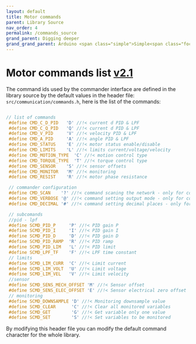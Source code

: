 ```yaml
---
layout: default
title: Motor commands
parent: Library Source
nav_order: 4
permalink: /commands_source
grand_parent: Digging deeper
grand_grand_parent: Arduino <span class="simple">Simple<span class="foc">FOC</span>library</span>
---
```


# Motor commands list [v2.1](https://github.com/simplefoc/Arduino-FOC/releases)

The command ids used by the commander interface are defined in the library source by the default values in the header file: `src/communication/commands.h`, here is the list of the commands:
```cpp

// list of commands
 #define CMD_C_D_PID   'D' //!< current d PID & LPF
 #define CMD_C_Q_PID   'Q' //!< current d PID & LPF
 #define CMD_V_PID     'V' //!< velocity PID & LPF
 #define CMD_A_PID     'A' //!< angle PID & LPF
 #define CMD_STATUS    'E' //!< motor status enable/disable
 #define CMD_LIMITS    'L' //!< limits current/voltage/velocity
 #define CMD_MOTION_TYPE  'C' //!< motion control type
 #define CMD_TORQUE_TYPE  'T' //!< torque control type
 #define CMD_SENSOR    'S' //!< sensor offsets
 #define CMD_MONITOR   'M' //!< monitoring
 #define CMD_RESIST    'R' //!< motor phase resistance

 // commander configuration
 #define CMD_SCAN    '?' //!< command scaning the network - only for commander
 #define CMD_VERBOSE '@' //!< command setting output mode - only for commander
 #define CMD_DECIMAL '#' //!< command setting decimal places - only for commander

 // subcomands
 //pid - lpf
 #define SCMD_PID_P     'P' //!< PID gain P
 #define SCMD_PID_I     'I' //!< PID gain I
 #define SCMD_PID_D     'D' //!< PID gain D
 #define SCMD_PID_RAMP  'R' //!< PID ramp
 #define SCMD_PID_LIM   'L' //!< PID limit
 #define SCMD_LPF_TF    'F' //!< LPF time constant
 // limits
 #define SCMD_LIM_CURR  'C' //!< Limit current
 #define SCMD_LIM_VOLT  'U' //!< Limit voltage
 #define SCMD_LIM_VEL   'V' //!< Limit velocity
 //sensor
 #define SCMD_SENS_MECH_OFFSET 'M' //!< Sensor offset
 #define SCMD_SENS_ELEC_OFFSET 'E' //!< Sensor electrical zero offset
 // monitoring
 #define SCMD_DOWNSAMPLE 'D' //!< Monitoring downsample value
 #define SCMD_CLEAR      'C' //!< Clear all monitored variables
 #define SCMD_GET        'G' //!< Get variable only one value
 #define SCMD_SET        'S' //!< Set variables to be monitored
```

By modifying this header file you can modify the default command character for the whole library.
